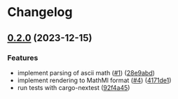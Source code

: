 # Changelog

## [0.2.0](https://github.com/nfejzic/mathemascii/compare/0.1.0...v0.2.0) (2023-12-15)


### Features

* implement parsing of ascii math ([#1](https://github.com/nfejzic/mathemascii/issues/1)) ([28e9abd](https://github.com/nfejzic/mathemascii/commit/28e9abdb548060c496a83c9a5bec3723a3f3c5d4))
* implement rendering to MathMl format ([#4](https://github.com/nfejzic/mathemascii/issues/4)) ([4171de1](https://github.com/nfejzic/mathemascii/commit/4171de1ac6ea7c93537990bfca8c2ce13f7891d7))
* run tests with cargo-nextest ([92f4a45](https://github.com/nfejzic/mathemascii/commit/92f4a45e07d149cf51b0eafcb04de7ee32eb5851))
